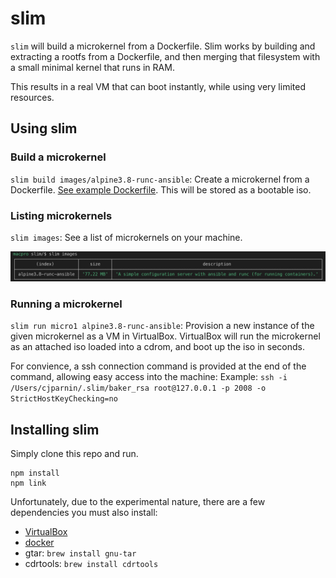 # slim

`slim` will build a microkernel from a Dockerfile. Slim works by building and extracting a rootfs from a Dockerfile, and then merging that filesystem with a small minimal kernel that runs in RAM.

This results in a real VM that can boot instantly, while using very limited resources.

## Using slim


### Build a microkernel

`slim build images/alpine3.8-runc-ansible`: Create a microkernel from a Dockerfile. [See example Dockerfile](https://github.com/ottomatica/slim/tree/master/images/alpine3.8-runc-ansible). This will be stored as a bootable iso.


### Listing microkernels

`slim images`: See a list of microkernels on your machine.

![images command](doc/img/images.png)

### Running a microkernel

`slim run micro1 alpine3.8-runc-ansible`: Provision a new instance of the given microkernel as a VM in VirtualBox. VirtualBox will run the microkernel as an attached iso loaded into a cdrom, and boot up the iso in seconds.

For convience, a ssh connection command is provided at the end of the command, allowing easy access into the machine:
Example: `ssh -i /Users/cjparnin/.slim/baker_rsa root@127.0.0.1 -p 2008 -o StrictHostKeyChecking=no`

## Installing slim

Simply clone this repo and run.

```
npm install
npm link
```

Unfortunately, due to the experimental nature, there are a few dependencies you must also install:

* [VirtualBox](https://www.virtualbox.org/wiki/Downloads)
* [docker](https://docs.docker.com/install/)
* gtar: `brew install gnu-tar`
* cdrtools: `brew install cdrtools`